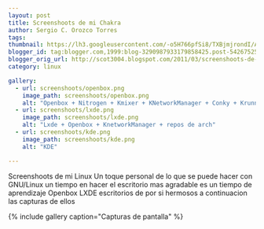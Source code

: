 ```yaml
---
layout: post
title: Screenshoots de mi Chakra
author: Sergio C. Orozco Torres
tags:
thumbnail: https://lh3.googleusercontent.com/-o5H766pfSi8/TXBjmjrondI/AAAAAAAAAIQ/wjKl0Oem7Dk/s72-c/snapshot1.png
blogger_id: tag:blogger.com,1999:blog-3290987933179858425.post-5426752598872988161
blogger_orig_url: http://scot3004.blogspot.com/2011/03/screenshoots-de-mi-chakra-bueno-en.html
category: linux

gallery:
  - url: screenshoots/openbox.png
    image_path: screenshoots/openbox.png
    alt: "Openbox + Nitrogen + Kmixer + KNetworkManager + Conky + Krunner + Tint2"
  - url: screenshoots/lxde.png
    image_path: screenshoots/lxde.png
    alt: "Lxde + Openbox + KnetworkManager + repos de arch"
  - url: screenshoots/kde.png
    image_path: screenshoots/kde.png
    alt: "KDE"

---
```



Screenshoots de mi Linux
Un toque personal de lo que se puede hacer con GNU/Linux
un tiempo en hacer el escritorio mas agradable es un tiempo de aprendizaje
Openbox
LXDE
escritorios de por si hermosos a continuacion las capturas de ellos

{% include gallery caption="Capturas de pantalla" %}

